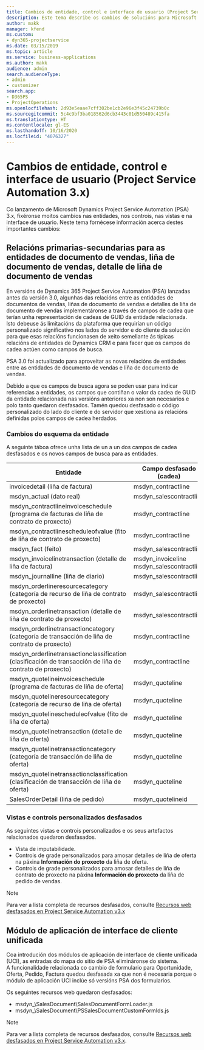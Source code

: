 ```yaml
---
title: Cambios de entidade, control e interface de usuario (Project Service Automation 3.x)
description: Este tema describe os cambios de solucións para Microsoft Dynamics Project Service Automation 3.x.
author: makk
manager: kfend
ms.custom:
- dyn365-projectservice
ms.date: 03/15/2019
ms.topic: article
ms.service: business-applications
ms.author: makk
audience: admin
search.audienceType:
- admin
- customizer
search.app:
- D365PS
- ProjectOperations
ms.openlocfilehash: 2d93e5eaae7cff302be1cb2e96e3f45c24739b0c
ms.sourcegitcommit: 5c4c9bf3ba018562d6cb3443c01d550489c415fa
ms.translationtype: HT
ms.contentlocale: gl-ES
ms.lasthandoff: 10/16/2020
ms.locfileid: "4076327"
---
```

# <a name="entity-control-and-user-interface-changes-project-service-automation-3x"></a>Cambios de entidade, control e interface de usuario (Project Service Automation 3.x)
Co lanzamento de Microsoft Dynamics Project Service Automation (PSA) 3.x, fixéronse moitos cambios nas entidades, nos controis, nas vistas e na interface de usuario. Neste tema fornécese información acerca destes importantes cambios:

## <a name="parent-child-relationships-for-sales-document-sales-document-line-sales-document-line-detail-entities"></a>Relacións primarias-secundarias para as entidades de documento de vendas, liña de documento de vendas, detalle de liña de documento de vendas
En versións de Dynamics 365 Project Service Automation (PSA) lanzadas antes da versión 3.0, algunhas das relacións entre as entidades de documentos de vendas, liñas de documento de vendas e detalles de liña de documento de vendas implementáronse a través de campos de cadea que terían unha representación de cadeas de GUID da entidade relacionada. Isto debeuse ás limitacións da plataforma que requirían un código personalizado significativo nos lados do servidor e do cliente da solución para que esas relacións funcionasen de xeito semellante ás típicas relacións de entidades de Dynamics CRM e para facer que os campos de cadea actúen como campos de busca.

PSA 3.0 foi actualizado para aproveitar as novas relacións de entidades entre as entidades de documento de vendas e liña de documento de vendas.

Debido a que os campos de busca agora se poden usar para indicar referencias a entidades, os campos que contiñan o valor da cadea de GUID da entidade relacionada nas versións anteriores xa non son necesarios e polo tanto quedaron desfasados. Tamén quedou desfasado o código personalizado do lado do cliente e do servidor que xestiona as relacións definidas polos campos de cadea herdados.

### <a name="entity-schema-changes"></a>Cambios do esquema da entidade
A seguinte táboa ofrece unha lista de un a un dos campos de cadea desfasados e os novos campos de busca para as entidades. 

 Entidade |   Campo desfasado (cadea) | Novo campo (busca)
--- | --- | ---
invoicedetail (liña de factura) |  msdyn_contractline |    msdyn_contractlineid
msdyn_actual (dato real) | msdyn_salescontractline |   msdyn_salescontractlineid
msdyn_contractlineinvoiceschedule (programa de facturas de liña de contrato de proxecto) |    msdyn_contractline |    msdyn_contractlineid
msdyn_contractlinescheduleofvalue (fito de liña de contrato de proxecto) |   msdyn_contractline |    msdyn_contractlineid
msdyn_fact (feito) | msdyn_salescontractline |   msdyn_salescontractlineid
msdyn_invoicelinetransaction (detalle de liña de factura) | msdyn_invoiceline <br> msdyn_salescontractline | msdyn_invoicelineid <br> msdyn_salescontractlineid
msdyn_journalline (liña de diario) |  msdyn_salescontractline |   msdyn_salescontractlineid
msdyn_orderlineresourcecategory (categoría de recurso de liña de contrato de proxecto) | msdyn_salescontractline |   msdyn_contractlineid
msdyn_orderlinetransaction (detalle de liña de contrato de proxecto) | msdyn_salescontractline |   msdyn_salescontractlineid
msdyn_orderlinetransactioncategory (categoría de transacción de liña de contrato de proxecto) |   msdyn_contractline |    msdyn_contractlineid
msdyn_orderlinetransactionclassification (clasificación de transacción de liña de contrato de proxecto) |   msdyn_contractline |    msdyn_contractlineid
msdyn_quotelineinvoiceschedule (programa de facturas de liña de oferta) |  msdyn_quoteline |   msdyn_quotelineid
msdyn_quotelineresourcecategory (categoría de recurso de liña de oferta) |    msdyn_quoteline |   msdyn_quotelineid
msdyn_quotelinescheduleofvalue (fito de liña de oferta) | msdyn_quoteline |   msdyn_quotelineid
msdyn_quotelinetransaction (detalle de liña de oferta) |    msdyn_quoteline |   msdyn_quotelineid
msdyn_quotelinetransactioncategory (categoría de transacción de liña de oferta) |  msdyn_quoteline |   msdyn_quotelineid
msdyn_quotelinetransactionclassification (clasificación de transacción de liña de oferta) |  msdyn_quoteline |   msdyn_quotelineid
SalesOrderDetail (liña de pedido) | msdyn_quotelineid | msdyn_quoteline 

### <a name="deprecated-custom-views-and-controls"></a>Vistas e controis personalizados desfasados
As seguintes vistas e controis personalizados e os seus artefactos relacionados quedaron desfasados.

- Vista de imputabilidade.
- Controis de grade personalizados para amosar detalles de liña de oferta na páxina **Información do proxecto** da liña de oferta.
- Controis de grade personalizados para amosar detalles de liña de contrato de proxecto na páxina **Información do proxecto** da liña de pedido de vendas.

> [!NOTE]
> Para ver a lista completa de recursos desfasados, consulte [Recursos web desfasados en Project Service Automation v3.x](../developer-guides/web-resources-deprecated-v3.x.md)

## <a name="unified-client-interface-app-module"></a>Módulo de aplicación de interface de cliente unificada
Coa introdución dos módulos de aplicación de interface de cliente unificada (UCI), as entradas do mapa do sitio de PSA elimináronse do sistema.  
A funcionalidade relacionada co cambio de formulario para Oportunidade, Oferta, Pedido, Factura quedou desfasada xa que non é necesaria porque o módulo de aplicación UCI inclúe só versións PSA dos formularios.  

Os seguintes recursos web quedaron desfasados:

- msdyn_\SalesDocument\SalesDocumentFormLoader.js
- msdyn_\SalesDocument\PSSalesDocumentCustomFormIds.js

> [!NOTE]
> Para ver a lista completa de recursos desfasados, consulte [Recursos web desfasados en Project Service Automation v3.x](../developer-guides/web-resources-deprecated-v3.x.md).


